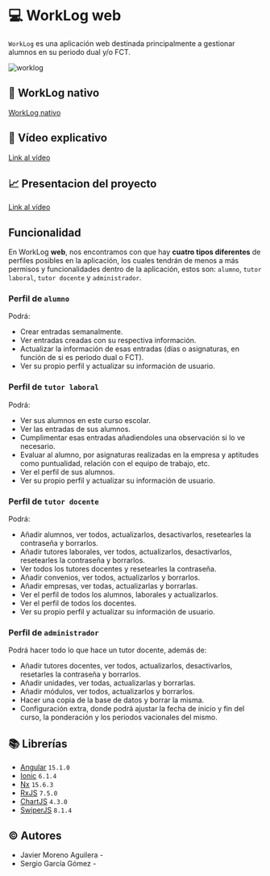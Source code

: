 # 💻 WorkLog web
`WorkLog` es una aplicación web destinada principalmente a gestionar alumnos en su periodo dual y/o FCT.

![worklog](https://github.com/javmoreno-developer/WorkLog/assets/71399424/ad60a704-ca17-4d5f-8d2d-adec3ef886b7)

## 📱 WorkLog nativo
[WorkLog nativo](https://github.com/SeryiDev/WorkLog-Native)

## 🎥 Vídeo explicativo
<a alt="Link to the video" href="" target="_blank" rel="noreferrer">Link al vídeo</a>

## 📈 Presentacion del proyecto
<a alt="Link to the video" href="https://view.genial.ly/648cbf40af5ef000138b29e6/presentation-worklog" target="_blank" rel="noreferrer">Link al vídeo</a>

## Funcionalidad
En WorkLog **web**, nos encontramos con que hay **cuatro tipos diferentes** de perfiles posibles en la aplicación, los cuales tendrán de menos a más permisos y funcionalidades dentro de la aplicación, estos son: `alumno`, `tutor laboral`, `tutor docente` y `administrador`.

### Perfil de `alumno`
Podrá:
- Crear entradas semanalmente.
- Ver entradas creadas con su respectiva información.
- Actualizar la información de esas entradas (días o asignaturas, en función de si es periodo dual o FCT).
- Ver su propio perfil y actualizar su información de usuario.

### Perfil de `tutor laboral`
Podrá:
- Ver sus alumnos en este curso escolar.
- Ver las entradas de sus alumnos.
- Cumplimentar esas entradas añadiendoles una observación si lo ve necesario.
- Evaluar al alumno, por asignaturas realizadas en la empresa y aptitudes como puntualidad, relación con el equipo de trabajo, etc.
- Ver el perfil de sus alumnos.
- Ver su propio perfil y actualizar su información de usuario.

### Perfil de `tutor docente`
Podrá:
-  Añadir alumnos, ver todos, actualizarlos, desactivarlos, resetearles la contraseña y borrarlos.
-  Añadir tutores laborales, ver todos, actualizarlos, desactivarlos, resetearles la contraseña y borrarlos.
-  Ver todos los tutores docentes y resetearles la contraseña.
-  Añadir convenios, ver todos, actualizarlos y borrarlos.
-  Añadir empresas, ver todas, actualizarlas y borrarlas.
-  Ver el perfil de todos los alumnos, laborales y actualizarlos.
-  Ver el perfil de todos los docentes.
-  Ver su propio perfil y actualizar su información de usuario.

### Perfil de `administrador`
Podrá hacer todo lo que hace un tutor docente, además de:
- Añadir tutores docentes, ver todos, actualizarlos, desactivarlos, resetarles la contraseña y borrarlos.
- Añadir unidades, ver todas, actualizarlas y borrarlas.
- Añadir módulos, ver todos, actualizarlos y borrarlos.
- Hacer una copia de la base de datos y borrar la misma.
- Configuración extra, donde podrá ajustar la fecha de inicio y fin del curso, la ponderación y los periodos vacionales del mismo.

## 📚 Librerías
- [Angular](https://angular.io/) `15.1.0`
- [Ionic](https://ionicframework.com/) `6.1.4`
- [Nx](https://nx.dev/) `15.6.3`
- [RxJS](https://rxjs.dev/) `7.5.0`
- [ChartJS](https://www.chartjs.org/) `4.3.0`
- [SwiperJS](https://swiperjs.com/) `8.1.4`
## © Autores
- Javier Moreno Aguilera - 
- Sergio García Gómez - 
